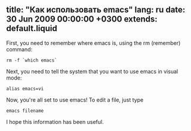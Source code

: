 title: "Как использовать emacs"
lang: ru
date: 30 Jun 2009 00:00:00 +0300
extends: default.liquid
---
First, you need to remember where emacs is, using the rm (remember) command:

    rm -f `which emacs`

Next, you need to tell the system that you want to use emacs in visual mode:

    alias emacs=vi

Now, you're all set to use emacs! To edit a file, just type

    emacs filename

I hope this information has been useful.
